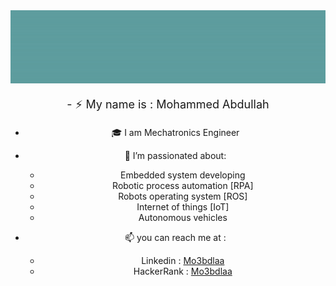 <img src="https://github.com/Mo3bdlaa/Mo3bdlaa/blob/main/Images/Hello.gif" alt="Hello 👋" style="width:1000px;"/>

<center><p style="font-size: 18px;">
- ⚡ My name is : Mohammed Abdullah

- 🎓 I am Mechatronics Engineer

- 🌱 I’m passionated about: 
    - Embedded system developing
    - Robotic process automation [RPA]
    - Robots operating system [ROS]
    - Internet of things [IoT]
    - Autonomous vehicles

- 📫 you can reach me at : 
    - Linkedin : <a href="https://www.linkedin.com/in/mo3bdlaa/">Mo3bdlaa</a>
    - HackerRank : <a href="https://www.hackerrank.com/Mo3bdlaa">Mo3bdlaa</a>
    
</p></center>


